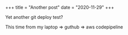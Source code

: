 +++
title = "Another post"
date = "2020-11-29"
+++

Yet another git deploy test?
<!--more-->
This time from my laptop => guthub => aws codepipeline